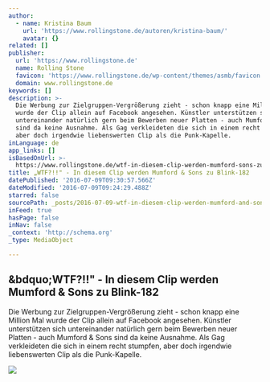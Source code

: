 ```yaml
---
author:
  - name: Kristina Baum
    url: 'https://www.rollingstone.de/autoren/kristina-baum/'
    avatar: {}
related: []
publisher:
  url: 'https://www.rollingstone.de'
  name: Rolling Stone
  favicon: 'https://www.rollingstone.de/wp-content/themes/asmb/favicon.ico'
  domain: www.rollingstone.de
keywords: []
description: >-
  Die Werbung zur Zielgruppen-Vergrößerung zieht - schon knapp eine Million Mal
  wurde der Clip allein auf Facebook angesehen. Künstler unterstützen sich
  untereinander natürlich gern beim Bewerben neuer Platten - auch Mumford & Sons
  sind da keine Ausnahme. Als Gag verkleideten die sich in einem recht stumpfen,
  aber doch irgendwie liebenswerten Clip als die Punk-Kapelle.
inLanguage: de
app_links: []
isBasedOnUrl: >-
  https://www.rollingstone.de/wtf-in-diesem-clip-werden-mumford-sons-zu-blink-182-1060687/
title: „WTF?!!" - In diesem Clip werden Mumford & Sons zu Blink-182
datePublished: '2016-07-09T09:30:57.566Z'
dateModified: '2016-07-09T09:24:29.488Z'
starred: false
sourcePath: _posts/2016-07-09-wtf-in-diesem-clip-werden-mumford-and-sons-zu-blink-182.md
inFeed: true
hasPage: false
inNav: false
_context: 'http://schema.org'
_type: MediaObject

---
```

<article style=""><h1>&amp;bdquo;WTF?!!" - In diesem Clip werden Mumford &amp; Sons zu Blink-182</h1><p>Die Werbung zur Zielgruppen-Vergrößerung zieht - schon knapp eine Million Mal wurde der Clip allein auf Facebook angesehen. Künstler unterstützen sich untereinander natürlich gern beim Bewerben neuer Platten - auch Mumford &amp; Sons sind da keine Ausnahme. Als Gag verkleideten die sich in einem recht stumpfen, aber doch irgendwie liebenswerten Clip als die Punk-Kapelle.</p><img src="https://www.rollingstone.de/wp-content/uploads/2016/06/28/08/mumford-and-sons-hurricane-festival-2016-13.jpg" /></article>